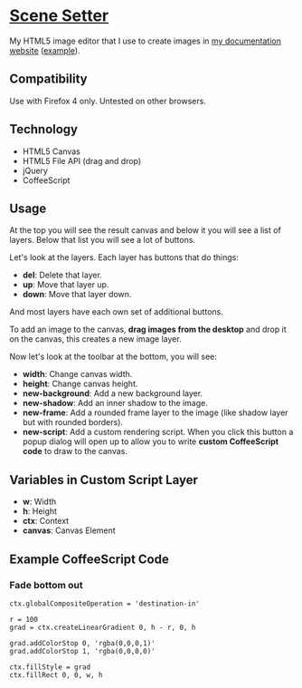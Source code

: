 [Scene Setter](http://dtinth.github.com/scenesetter/)
=====================================================

My HTML5 image editor that I use to create images in [my documentation website](http://docs.dt.in.th/) ([example](http://docs.dt.in.th/thaiWitter/Usage/Basics)).


Compatibility
-------------

Use with Firefox 4 only. Untested on other browsers.


Technology
----------

* HTML5 Canvas
* HTML5 File API (drag and drop)
* jQuery
* CoffeeScript


Usage
-----

At the top you will see the result canvas and below it you will see a list of layers. Below that list you will see a lot of buttons.

Let's look at the layers. Each layer has buttons that do things:

* __del__: Delete that layer.
* __up__: Move that layer up.
* __down__: Move that layer down.

And most layers have each own set of additional buttons.

To add an image to the canvas, __drag images from the desktop__ and drop it on the canvas, this creates a new image layer.

Now let's look at the toolbar at the bottom, you will see:

* __width__: Change canvas width.
* __height__: Change canvas height.
* __new-background__: Add a new background layer.
* __new-shadow__: Add an inner shadow to the image.
* __new-frame__: Add a rounded frame layer to the image (like shadow layer but with rounded borders).
* __new-script__: Add a custom rendering script. When you click this button a popup dialog will open up to allow you to
write __custom CoffeeScript code__ to draw to the canvas.


Variables in Custom Script Layer
--------------------------------

* __w__: Width
* __h__: Height
* __ctx__: Context
* __canvas__: Canvas Element


Example CoffeeScript Code
-------------------------

### Fade bottom out

	ctx.globalCompositeOperation = 'destination-in'

	r = 100
	grad = ctx.createLinearGradient 0, h - r, 0, h

	grad.addColorStop 0, 'rgba(0,0,0,1)'
	grad.addColorStop 1, 'rgba(0,0,0,0)'

	ctx.fillStyle = grad
	ctx.fillRect 0, 0, w, h















